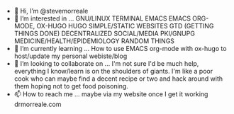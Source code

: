 - 👋 Hi, I’m @stevemorreale
- 👀 I’m interested in ... 
GNU/LINUX
TERMINAL
EMACS
EMACS ORG-MODE, OX-HUGO
HUGO
SIMPLE/STATIC WEBSITES
GTD (GETTING THINGS DONE)
DECENTRALIZED SOCIAL/MEDIA
PKI/GNUPG
MEDICINE/HEALTH/EPIDEMIOLOGY
RANDOM THINGS
- 🌱 I’m currently learning ...
How to use EMACS org-mode with ox-hugo to host/update my personal webiste/blog
- 💞️ I’m looking to collaborate on ...
I'm not sure I'd be much help, everything I know/learn is on the shoulders of giants.
I'm like a poor cook who can maybe find a decent recipe or two and hack around with them hoping not to get food poisoning.
- 📫 How to reach me ...
maybe via my website once I get it working
drmorreale.com
<!---
stevemorreale/stevemorreale is a ✨ special ✨ repository because its `README.md` (this file) appears on your GitHub profile.
You can click the Preview link to take a look at your changes.
--->
